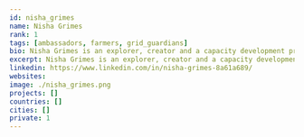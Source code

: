 ```yaml
---
id: nisha_grimes
name: Nisha Grimes
rank: 1
tags: [ambassadors, farmers, grid_guardians]
bio: Nisha Grimes is an explorer, creator and a capacity development professional. She is passionate about building a just and sustainable world where all people have equal access to knowledge and opportunities. She has traveled to almost 50 countries and has designed and facilitated development projects on 5 continents ranging from social business initiatives in Africa, service learning projects in the Middle East and organic farmers markets in rural Latin America. Nisha was a Peace Corps Coverdell Fellow and is an avid volunteer, traveler and outdoor enthusiast. Some of her adventures include trekking across Spain, visiting ancient ruins in Ethiopia and bungee jumping off bridges in Costa Rica. Nisha is honored to serve as an Ambassador for the ThreeFold Foundation because of its empowering mission and transparant nature. She believes this technology will revolutionize the way the world utilizes capital, does business and unlocks personal and entrepreneurial potential.
excerpt: Nisha Grimes is an explorer, creator and a capacity development professional.
linkedin: https://www.linkedin.com/in/nisha-grimes-8a61a689/
websites: 
image: ./nisha_grimes.png
projects: []
countries: []
cities: []
private: 1
---
```

